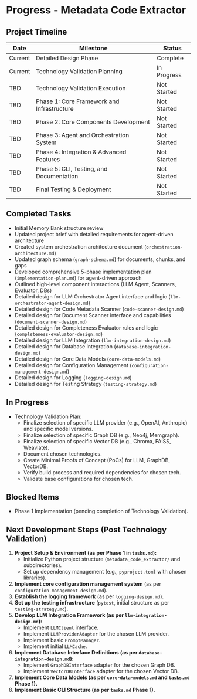 # Progress - Metadata Code Extractor

## Project Timeline
| Date    | Milestone                                          | Status      |
|---------|----------------------------------------------------|-------------|
| Current | Detailed Design Phase                              | Complete    |
| Current | Technology Validation Planning                     | In Progress |
| TBD     | Technology Validation Execution                    | Not Started |
| TBD     | Phase 1: Core Framework and Infrastructure         | Not Started |
| TBD     | Phase 2: Core Components Development             | Not Started |
| TBD     | Phase 3: Agent and Orchestration System          | Not Started |
| TBD     | Phase 4: Integration & Advanced Features           | Not Started |
| TBD     | Phase 5: CLI, Testing, and Documentation         | Not Started |
| TBD     | Final Testing & Deployment                         | Not Started |

## Completed Tasks
- Initial Memory Bank structure review
- Updated project brief with detailed requirements for agent-driven architecture
- Created system orchestration architecture document (`orchestration-architecture.md`)
- Updated graph schema (`graph-schema.md`) for documents, chunks, and gaps
- Developed comprehensive 5-phase implementation plan (`implementation-plan.md`) for agent-driven approach
- Outlined high-level component interactions (LLM Agent, Scanners, Evaluator, DBs)
- Detailed design for LLM Orchestrator Agent interface and logic (`llm-orchestrator-agent-design.md`)
- Detailed design for Code Metadata Scanner (`code-scanner-design.md`)
- Detailed design for Document Scanner interface and capabilities (`document-scanner-design.md`)
- Detailed design for Completeness Evaluator rules and logic (`completeness-evaluator-design.md`)
- Detailed design for LLM Integration (`llm-integration-design.md`)
- Detailed design for Database Integration (`database-integration-design.md`)
- Detailed design for Core Data Models (`core-data-models.md`)
- Detailed design for Configuration Management (`configuration-management-design.md`)
- Detailed design for Logging (`logging-design.md`)
- Detailed design for Testing Strategy (`testing-strategy.md`)

## In Progress
- Technology Validation Plan:
    - Finalize selection of specific LLM provider (e.g., OpenAI, Anthropic) and specific model versions.
    - Finalize selection of specific Graph DB (e.g., Neo4j, Memgraph).
    - Finalize selection of specific Vector DB (e.g., Chroma, FAISS, Weaviate).
    - Document chosen technologies.
    - Create Minimal Proofs of Concept (PoCs) for LLM, GraphDB, VectorDB.
    - Verify build process and required dependencies for chosen tech.
    - Validate base configurations for chosen tech.

## Blocked Items
- Phase 1 Implementation (pending completion of Technology Validation).

## Next Development Steps (Post Technology Validation)
1.  **Project Setup & Environment (as per Phase 1 in `tasks.md`):**
    *   Initialize Python project structure (`metadata_code_extractor/` and subdirectories).
    *   Set up dependency management (e.g., `pyproject.toml` with chosen libraries).
2.  **Implement core configuration management system** (as per `configuration-management-design.md`).
3.  **Establish the logging framework** (as per `logging-design.md`).
4.  **Set up the testing infrastructure** (`pytest`, initial structure as per `testing-strategy.md`).
5.  **Develop LLM Integration Framework (as per `llm-integration-design.md`):**
    *   Implement `LLMClient` interface.
    *   Implement `LLMProviderAdapter` for the chosen LLM provider.
    *   Implement basic `PromptManager`.
    *   Implement initial `LLMCache`.
6.  **Implement Database Interface Definitions (as per `database-integration-design.md`):**
    *   Implement `GraphDBInterface` adapter for the chosen Graph DB.
    *   Implement `VectorDBInterface` adapter for the chosen Vector DB.
7.  **Implement Core Data Models (as per `core-data-models.md` and `tasks.md` Phase 1).**
8.  **Implement Basic CLI Structure (as per `tasks.md` Phase 1).** 